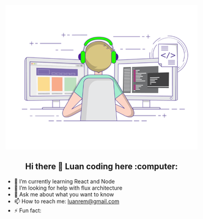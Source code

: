 <!--
**luanrem/luanrem** is a ✨ _special_ ✨ repository because its `README.md` (this file) appears on your GitHub profile.

Here are some ideas to get you started:
-->
![Luan Coding Freak](https://github.com/luanrem/luanrem/blob/master/coding-freak.gif?raw=true)

<h2 style="text-align: center;">Hi there 👋 Luan coding here :computer:</h2>

- 🌱 I’m currently learning React and Node
- 🤔 I’m looking for help with flux architecture
- 💬 Ask me about what you want to know
- 📫 How to reach me: luanrem@gmail.com
- ⚡ Fun fact: 


<!--
Some characteres and emoticons to save
♥️ 
- 🔭 I’m currently working on ...
- 😄 Pronouns: ...
- 👯 I’m looking to collaborate on ...
-->
